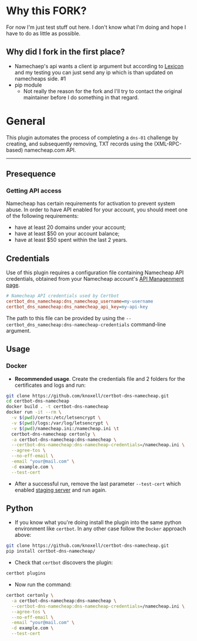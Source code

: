 # Why this FORK?

For now I'm just test stuff out here. I don't know what I'm doing and hope I have to do as little as possible.

## Why did I fork in the first place?

- Namechaep's api wants a client ip argument but according to [Lexicon](https://github.com/AnalogJ/lexicon/) and my testing you can just send any ip which is than updated on namecheaps side. #1
- pip module
  - Not really the reason for the fork and I'll try to contact the original maintainer before I do something in that regard.

# General

This plugin automates the process of completing a ``dns-01`` challenge by creating, and subsequently removing, TXT records using the (XML-RPC-based) namecheap.com API.

------------------

## Presequence

### Getting API access

Namecheap has certain requirements for activation to prevent system abuse. In order to have API enabled for your account, you should meet one of the following requirements:

- have at least 20 domains under your account;
- have at least $50 on your account balance;
- have at least $50 spent within the last 2 years.

## Credentials

Use of this plugin requires a configuration file containing Namecheap API credentials, obtained from your Namecheap account's [API Managenment page](https://ap.www.namecheap.com/settings/tools/apiaccess/).

```ini
# Namecheap API credentials used by Certbot
certbot_dns_namecheap:dns_namecheap_username=my-username
certbot_dns_namecheap:dns_namecheap_api_key=my-api-key
```

The path to this file can be provided by using the `--certbot_dns_namecheap:dns-namecheap-credentials` command-line argument.

## Usage

### Docker

- **Recommended usage**. Create the credentials file and 2 folders for the certificates and logs and run:

```sh
git clone https://github.com/knoxell/certbot-dns-namecheap.git
cd certbot-dns-namecheap
docker build . -t certbot-dns-namecheap
docker run -it --rm \
  -v $(pwd)/certs:/etc/letsencrypt \
  -v $(pwd)/logs:/var/log/letsencrypt \
  -v $(pwd)/namecheap.ini:/namecheap.ini \t
  certbot-dns-namecheap certonly \
  -a certbot-dns-namecheap:dns-namecheap \
  --certbot-dns-namecheap:dns-namecheap-credentials=/namecheap.ini \
  --agree-tos \
  --no-eff-email \
  -email "your@mail.com" \
  -d example.com \
  --test-cert
```

- After a successful run, remove the last parameter `--test-cert` which enabled [staging server](https://letsencrypt.org/docs/staging-environment/) and run again.

## Python

- If you know what you're doing install the plugin into the same python environment like `certbot`. In any other case follow the `Docker` approach above:

```sh
git clone https://github.com/knoxell/certbot-dns-namecheap.git
pip install certbot-dns-namecheap/
```

- Check that `certbot` discovers the plugin:

```sh
certbot plugins
```

- Now run the command:

```sh
certbot certonly \
  -a certbot-dns-namecheap:dns-namecheap \
  --certbot-dns-namecheap:dns-namecheap-credentials=/namecheap.ini \
  --agree-tos \
  --no-eff-email \
  -email "your@mail.com" \
  -d example.com \
  --test-cert
  ```
